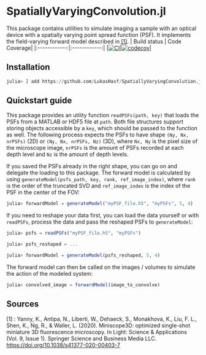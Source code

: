 # SpatiallyVaryingConvolution.jl

This package contains utilities to simulate imaging a sample with an optical device with a spatially varying point spread function (PSF). It implements the field-varying forward model described in [[1]](#Sources).
| Build status | Code Coverage|
|:------------:|:------------:|
|[![CI](https://github.com/LukasHasf/SpatiallyVaryingConvolution.jl/actions/workflows/ci.yml/badge.svg)](https://github.com/LukasHasf/SpatiallyVaryingConvolution.jl/actions/workflows/ci.yml)|[![codecov](https://codecov.io/gh/LukasHasf/SpatiallyVaryingConvolution.jl/branch/master/graph/badge.svg?token=B1FCHQMYSQ)](https://codecov.io/gh/LukasHasf/SpatiallyVaryingConvolution.jl)|


## Installation
```julia
julia> ] add https://github.com/LukasHasf/SpatiallyVaryingConvolution.jl
```

## Quickstart guide

This package provides an utility function `readPSFs(path, key)` that loads the PSFs from a MATLAB or HDF5 file at `path`. Both file structures support storing objects accessible by a `key`, which should be passed to the function as well. 
The following process expects the PSFs to have shape `(Ny, Nx, nrPSFs)` (2D) or `(Ny, Nx, nrPSFs, Nz)` (3D), where `Nx, Ny` is the pixel size of the microscope image, `nrPSFs` is the amount of PSFs recorded at each depth level and `Nz` is the amount of depth levels.

If you saved the PSFs already in the right shape, you can go on and delegate the loading to this package. The forward model is calculated by using `generateModel(psfs_path, key, rank, ref_image_index)`, where `rank` is the order of the truncated SVD and `ref_image_index` is the index of the PSF in the center of the FOV:

```julia
julia> forwardModel = generateModel("myPSF_file.h5", "myPSFs", 5, 4)
```

If you need to reshape your data first, you can load the data yourself or with `readPSFs`, process the data and pass the reshaped PSFs to `generateModel`:

```julia
julia> psfs = readPSFs("myPSF_file.h5", "myPSFs")

julia> psfs_reshaped = ...

julia> forwardModel = generateModel(psfs_reshaped, 5, 4)
```

The forward model can then be called on the images / volumes to simulate the action of the modeled system:

``` julia
julia> convolved_image = forwardModel(image_to_convolve)
```

## Sources

[1] : Yanny, K., Antipa, N., Liberti, W., Dehaeck, S., Monakhova, K., Liu, F. L., Shen, K., Ng, R., & Waller, L. (2020). Miniscope3D: optimized single-shot miniature 3D fluorescence microscopy. In Light: Science &amp; Applications (Vol. 9, Issue 1). Springer Science and Business Media LLC. https://doi.org/10.1038/s41377-020-00403-7 
